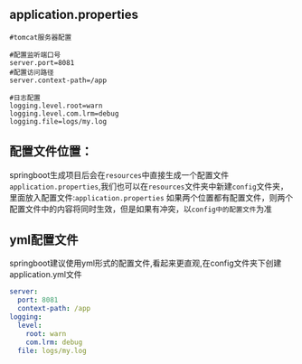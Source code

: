 ## application.properties

```properties
#tomcat服务器配置

#配置监听端口号
server.port=8081
#配置访问路径
server.context-path=/app

#日志配置
logging.level.root=warn
logging.level.com.lrm=debug
logging.file=logs/my.log
```

## 配置文件位置：
springboot生成项目后会在`resources`中直接生成一个配置文件`application.properties`,我们也可以在`resources`文件夹中新建`config`文件夹，里面放入配置文件:`application.properties` 如果两个位置都有配置文件，则两个配置文件中的内容将同时生效，但是如果有冲突，以`config中的配置文件`为准

## yml配置文件

springboot建议使用yml形式的配置文件,看起来更直观,在config文件夹下创建application.yml文件
```yml
server:
  port: 8081
  context-path: /app
logging:
  level:
    root: warn
    com.lrm: debug
  file: logs/my.log
```
